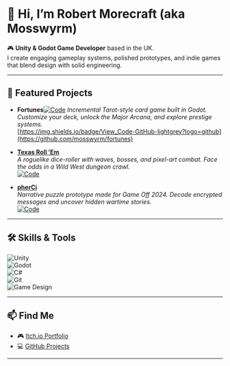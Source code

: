 # 👋 Hi, I’m Robert Morecraft (aka Mosswyrm)

🎮 **Unity & Godot Game Developer** based in the UK.  
I create engaging gameplay systems, polished prototypes, and indie games that blend design with solid engineering.  

---

## 🌟 Featured Projects

- **Fortunes**[![Code](https://img.shields.io/badge/itch.io-FA5C5C?logo=itchdotio&logoColor=white)](https://mosswyrm.itch.io/fortunes)
  *Incremental Tarot-style card game built in Godot. Customize your deck, unlock the Major Arcana, and explore prestige systems.*  
  [https://img.shields.io/badge/View_Code-GitHub-lightgrey?logo=github](https://github.com/mosswyrm/fortunes)

- [**Texas Roll ’Em**](https://mosswyrm.itch.io/texas-roll-em)  
  *A roguelike dice-roller with waves, bosses, and pixel-art combat. Face the odds in a Wild West dungeon crawl.*  
  [![Code](https://img.shields.io/badge/View_Code-GitHub-lightgrey?logo=github)](https://github.com/mosswyrm/texas-roll-em)

- [**pherCi**](https://mosswyrm.itch.io/pherci)  
  *Narrative puzzle prototype made for Game Off 2024. Decode encrypted messages and uncover hidden wartime stories.*  
  [![Code](https://img.shields.io/badge/View_Code-GitHub-lightgrey?logo=github)](https://github.com/mosswyrm/pherci)

---

## 🛠 Skills & Tools
![Unity](https://img.shields.io/badge/Unity-000000?logo=unity&logoColor=white)  
![Godot](https://img.shields.io/badge/Godot-478CBF?logo=godot-engine&logoColor=white)  
![C#](https://img.shields.io/badge/C%23-239120?logo=csharp&logoColor=white)  
![Git](https://img.shields.io/badge/Git-F05032?logo=git&logoColor=white)  
![Game Design](https://img.shields.io/badge/Focus-Gameplay_Programming-blue)  

---

## 📫 Find Me
- 🎮 [Itch.io Portfolio](https://mosswyrm.itch.io)  
- 💻 [GitHub Projects](https://github.com/mosswyrm)  
<!-- 🔗 LinkedIn -->

---

<!--
**MossWyrm/MossWyrm** is a ✨ _special_ ✨ repository because its `README.md` (this file) appears on your GitHub profile.

Here are some ideas to get you started:

- 🔭 I’m currently working on ...
- 🌱 I’m currently learning ...
- 👯 I’m looking to collaborate on ...
- 🤔 I’m looking for help with ...
- 💬 Ask me about ...
- 📫 How to reach me: ...
- 😄 Pronouns: ...
- ⚡ Fun fact: ...
-->
